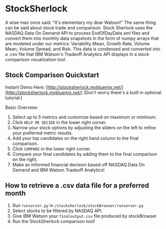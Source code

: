 # StockSherlock
  
  A wise man once said: "It's elementary my dear Watson!" The same thing can be said about stock trade and comparison.
  Stock Sherlock uses the NASDAQ Data On Demand API to process EndOfDayData.xml files and convert them into monthly data snapshots in the
  form of numpy arrays that are modeled under our metrics: Variability Mean, Growth Rate, Volume Mean, Volume Spread, and Risk. This data
  is condensed and converted into a .csv file that IBM Watson's Tradeoff Analytics API displays in a stock comparison visualization tool.
  
## Stock Comparison Quickstart
  Instant Demo Here: [http://stocksherlock.mybluemix.net/](http://stocksherlock.mybluemix.net/) (Don't worry there's a built in optional tutorial:)
  
  Basic Overview:
  1. Select up to 5 metrics and customize based on maximum or minimum.
  2. Click `HELP ME DECIDE` in the lower right corner.
  3. Narrow your stock options by adjusting the sliders on the left to refine your preferred metric results.
  4. Add your top candidates on the right hand column to the final comparison.
  5. Click `COMPARE` in the lower right corner.
  6. Compare your final candidates by adding them to the final comparison on the right.
  7. Make an informed financial decision based off NASDAQ Data On Demand and IBM Watson Tradeoff Analytics!
  
## How to retrieve a .csv data file for a preferred month
  1. Run `runserver.py` in `/stocksherlock/stockBrowser/runserver.py`
  2. Select stocks to be filtered by NASDAQ API.
  3. Give IBM Watson your `finaloutput.csv` file produced by stockBrowser
  4. Run the StockSherlock comparison tool!
  
  
  
